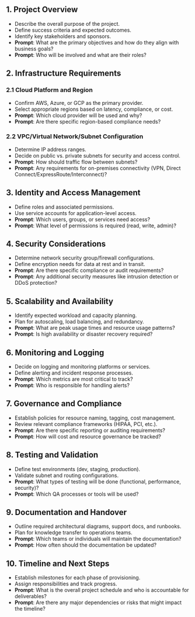 ## 1. Project Overview
- Describe the overall purpose of the project.
- Define success criteria and expected outcomes.
- Identify key stakeholders and sponsors.
- **Prompt**: What are the primary objectives and how do they align with business goals?
- **Prompt**: Who will be involved and what are their roles?

## 2. Infrastructure Requirements
### 2.1 Cloud Platform and Region
- Confirm AWS, Azure, or GCP as the primary provider.
- Select appropriate regions based on latency, compliance, or cost.
- **Prompt**: Which cloud provider will be used and why?
- **Prompt**: Are there specific region-based compliance needs?

### 2.2 VPC/Virtual Network/Subnet Configuration
- Determine IP address ranges.
- Decide on public vs. private subnets for security and access control.
- **Prompt**: How should traffic flow between subnets?
- **Prompt**: Any requirements for on-premises connectivity (VPN, Direct Connect/ExpressRoute/Interconnect)?

## 3. Identity and Access Management
- Define roles and associated permissions.
- Use service accounts for application-level access.
- **Prompt**: Which users, groups, or services need access?
- **Prompt**: What level of permissions is required (read, write, admin)?

## 4. Security Considerations
- Determine network security group/firewall configurations.
- Define encryption needs for data at rest and in transit.
- **Prompt**: Are there specific compliance or audit requirements?
- **Prompt**: Any additional security measures like intrusion detection or DDoS protection?

## 5. Scalability and Availability
- Identify expected workload and capacity planning.
- Plan for autoscaling, load balancing, and redundancy.
- **Prompt**: What are peak usage times and resource usage patterns?
- **Prompt**: Is high availability or disaster recovery required?

## 6. Monitoring and Logging
- Decide on logging and monitoring platforms or services.
- Define alerting and incident response processes.
- **Prompt**: Which metrics are most critical to track?
- **Prompt**: Who is responsible for handling alerts?

## 7. Governance and Compliance
- Establish policies for resource naming, tagging, cost management.
- Review relevant compliance frameworks (HIPAA, PCI, etc.).
- **Prompt**: Are there specific reporting or auditing requirements?
- **Prompt**: How will cost and resource governance be tracked?

## 8. Testing and Validation
- Define test environments (dev, staging, production).
- Validate subnet and routing configurations.
- **Prompt**: What types of testing will be done (functional, performance, security)?
- **Prompt**: Which QA processes or tools will be used?

## 9. Documentation and Handover
- Outline required architectural diagrams, support docs, and runbooks.
- Plan for knowledge transfer to operations teams.
- **Prompt**: Which teams or individuals will maintain the documentation?
- **Prompt**: How often should the documentation be updated?

## 10. Timeline and Next Steps
- Establish milestones for each phase of provisioning.
- Assign responsibilities and track progress.
- **Prompt**: What is the overall project schedule and who is accountable for deliverables?
- **Prompt**: Are there any major dependencies or risks that might impact the timeline?
